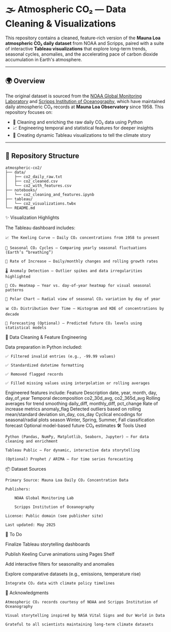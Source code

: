 # 🌫️ Atmospheric CO₂ — Data Cleaning & Visualizations

This repository contains a cleaned, feature-rich version of the **Mauna Loa atmospheric CO₂ daily dataset** from NOAA and Scripps, paired with a suite of interactive **Tableau visualizations** that explore long-term trends, seasonal cycles, anomalies, and the accelerating pace of carbon dioxide accumulation in Earth's atmosphere.

---

## 🌍 Overview

The original dataset is sourced from the [NOAA Global Monitoring Laboratory](https://gml.noaa.gov/ccgg/trends/) and [Scripps Institution of Oceanography](https://scrippsco2.ucsd.edu/), which have maintained daily atmospheric CO₂ records at **Mauna Loa Observatory** since 1958. This repository focuses on:

- 🧹 Cleaning and enriching the raw daily CO₂ data using Python  
- 📈 Engineering temporal and statistical features for deeper insights  
- 🎨 Creating dynamic Tableau visualizations to tell the climate story

---

## 📁 Repository Structure

```plaintext
atmospheric-co2/
├── data/
│   ├── co2_daily_raw.txt
│   ├── co2_cleaned.csv
│   └── co2_with_features.csv
├── notebooks/
│   └── co2_cleaning_and_features.ipynb
├── tableau/
│   └── co2_visualizations.twbx
└── README.md
```

✨ Visualization Highlights

The Tableau dashboard includes:

    📈 The Keeling Curve – Daily CO₂ concentrations from 1958 to present

    🔄 Seasonal CO₂ Cycles – Comparing yearly seasonal fluctuations (Earth’s “breathing”)

    🚀 Rate of Increase – Daily/monthly changes and rolling growth rates

    🌡️ Anomaly Detection – Outlier spikes and data irregularities highlighted

    📆 CO₂ Heatmap – Year vs. day-of-year heatmap for visual seasonal patterns

    🧭 Polar Chart – Radial view of seasonal CO₂ variation by day of year

    📊 CO₂ Distribution Over Time – Histogram and KDE of concentrations by decade

    🤖 Forecasting (Optional) – Predicted future CO₂ levels using statistical models

🧹 Data Cleaning & Feature Engineering

Data preparation in Python included:

    ✅ Filtered invalid entries (e.g., -99.99 values)

    ✅ Standardized datetime formatting

    ✅ Removed flagged records

    ✅ Filled missing values using interpolation or rolling averages

Engineered features include:
Feature	Description
date, year, month, day, day_of_year	Temporal decomposition
co2_30d_avg, co2_365d_avg	Rolling averages for trend smoothing
daily_diff, monthly_diff, pct_change	Rate of increase metrics
anomaly_flag	Detected outliers based on rolling mean/standard deviation
sin_day, cos_day	Cyclical encodings for seasonal/radial plots
season	Winter, Spring, Summer, Fall classification
forecast	Optional model-based future CO₂ estimates
🛠️ Tools Used

    Python (Pandas, NumPy, Matplotlib, Seaborn, Jupyter) – For data cleaning and enrichment

    Tableau Public – For dynamic, interactive data storytelling

    (Optional) Prophet / ARIMA – For time series forecasting

📦 Dataset Sources

    Primary Source: Mauna Loa Daily CO₂ Concentration Data

    Publishers:

        NOAA Global Monitoring Lab

        Scripps Institution of Oceanography

    License: Public domain (see publisher site)

    Last updated: May 2025

🚧 To Do

Finalize Tableau storytelling dashboards

Publish Keeling Curve animations using Pages Shelf

Add interactive filters for seasonality and anomalies

Explore comparative datasets (e.g., emissions, temperature rise)

    Integrate CO₂ data with climate policy timelines

🙌 Acknowledgments

    Atmospheric CO₂ records courtesy of NOAA and Scripps Institution of Oceanography

    Visual storytelling inspired by NASA Vital Signs and Our World in Data

    Grateful to all scientists maintaining long-term climate datasets
